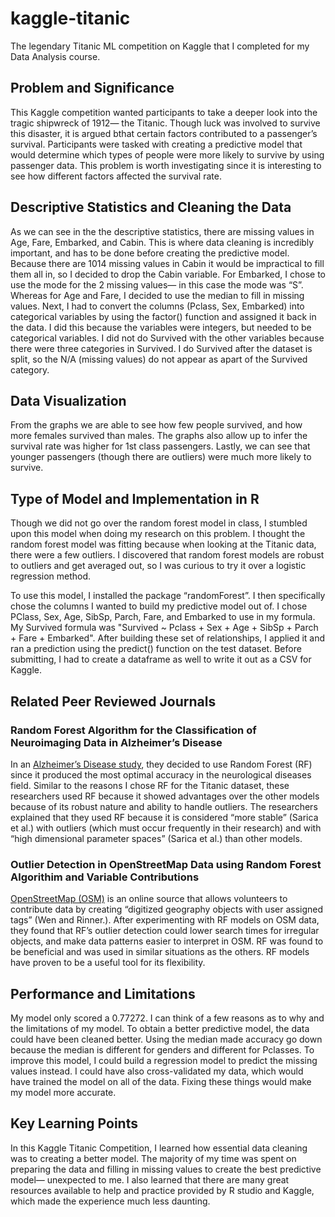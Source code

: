 # kaggle-titanic
The legendary Titanic ML competition on Kaggle that I completed for my Data Analysis course.

## Problem and Significance

This Kaggle competition wanted participants to take a deeper look into the tragic shipwreck of 1912— the Titanic. Though luck was involved to survive this disaster, it is argued bthat certain factors contributed to a passenger’s survival. Participants were tasked with creating a predictive model that would determine which types of people were more likely to survive by using passenger data. This problem is worth investigating since it is interesting to see how different factors affected the survival rate.


## Descriptive Statistics and Cleaning the Data


As we can see in the the descriptive statistics, there are missing values in Age, Fare,
Embarked, and Cabin. This is where data cleaning is incredibly important, and has to be done
before creating the predictive model. Because there are 1014 missing values in Cabin it would be
impractical to fill them all in, so I decided to drop the Cabin variable. For Embarked, I chose to
use the mode for the 2 missing values— in this case the mode was “S”. Whereas for Age and
Fare, I decided to use the median to fill in missing values.
Next, I had to convert the columns (Pclass, Sex, Embarked) into categorical variables by
using the factor() function and assigned it back in the data. I did this because the variables were
integers, but needed to be categorical variables. I did not do Survived with the other variables
because there were three categories in Survived. I do Survived after the dataset is split, so the
N/A (missing values) do not appear as apart of the Survived category.

## Data Visualization

From the graphs we are able to see how few people survived, and how more females
survived than males. The graphs also allow up to infer the survival rate was higher for 1st class
passengers. Lastly, we can see that younger passengers (though there are outliers) were much
more likely to survive.

## Type of Model and Implementation in R

Though we did not go over the random forest model in class, I stumbled upon this model
when doing my research on this problem. I thought the random forest model was fitting because
when looking at the Titanic data, there were a few outliers. I discovered that random forest
models are robust to outliers and get averaged out, so I was curious to try it over a logistic
regression method.


To use this model, I installed the package “randomForest”. I then specifically chose the
columns I wanted to build my predictive model out of. I chose PClass, Sex, Age, SibSp, Parch,
Fare, and Embarked to use in my formula. My Survived formula was "Survived ~ Pclass + Sex +
Age + SibSp + Parch + Fare + Embarked". After building these set of relationships, I applied it
and ran a prediction using the predict() function on the test dataset. Before submitting, I had to
create a dataframe as well to write it out as a CSV for Kaggle.

## Related Peer Reviewed Journals

### Random Forest Algorithm for the Classification of Neuroimaging Data in Alzheimer’s Disease
In an [Alzheimer’s Disease study](https://www.frontiersin.org/articles/10.3389/fnagi.2017.00329/full), they decided to use Random Forest (RF) since it
produced the most optimal accuracy in the neurological diseases field. Similar to the reasons I
chose RF for the Titanic dataset, these researchers used RF because it showed advantages over
the other models because of its robust nature and ability to handle outliers. The researchers
explained that they used RF because it is considered “more stable” (Sarica et al.) with outliers
(which must occur frequently in their research) and with “high dimensional parameter spaces”
(Sarica et al.) than other models.

### Outlier Detection in OpenStreetMap Data using Random Forest Algorithim and Variable Contributions
[OpenStreetMap (OSM)](https://www.researchgate.net/publication/317099129_Outlier_Detection_in_OpenStreetMap_Data_using_the_Random_Forest_Algorithm_and_Variable_Contributions) is an online source that allows volunteers to contribute data by
creating “digitized geography objects with user assigned tags” (Wen and Rinner.). After
experimenting with RF models on OSM data, they found that RF’s outlier detection could lower
search times for irregular objects, and make data patterns easier to interpret in OSM. RF was
found to be beneficial and was used in similar situations as the others. RF models have proven to
be a useful tool for its flexibility.

## Performance and Limitations

My model only scored a 0.77272. I can think of a few reasons as to why and the
limitations of my model. To obtain a better predictive model, the data could have been cleaned
better. Using the median made accuracy go down because the median is different for genders and
different for Pclasses. To improve this model, I could build a regression model to predict the
missing values instead. I could have also cross-validated my data, which would have trained the
model on all of the data. Fixing these things would make my model more accurate.

## Key Learning Points 

In this Kaggle Titanic Competition, I learned how essential data cleaning was to creating
a better model. The majority of my time was spent on preparing the data and filling in missing
values to create the best predictive model— unexpected to me. I also learned that there are many
great resources available to help and practice provided by R studio and Kaggle, which made the
experience much less daunting.

